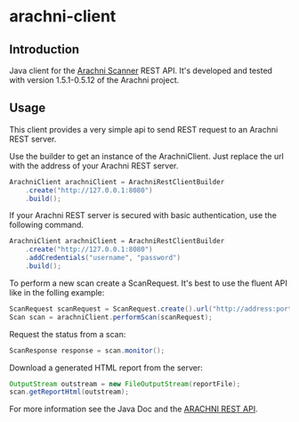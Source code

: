 arachni-client
==============

Introduction
------------
Java client for the [Arachni Scanner](http://www.arachni-scanner.com/) REST API. It's developed and tested with version
1.5.1-0.5.12 of the Arachni project.

Usage
-----
This client provides a very simple api to send REST request to an Arachni 
REST server.

Use the builder to get an instance of the ArachniClient. Just replace the url
with the address of your Arachni REST server.
```java
ArachniClient arachniClient = ArachniRestClientBuilder
    .create("http://127.0.0.1:8080")
    .build();
```

If your Arachni REST server is secured with basic authentication, use the
following command.
```java
ArachniClient arachniClient = ArachniRestClientBuilder
    .create("http://127.0.0.1:8080")
    .addCredentials("username", "password")
    .build();
```

To perform a new scan create a ScanRequest. It's best to use the fluent API like in the folling example:
```java
ScanRequest scanRequest = ScanRequest.create().url("http://address:port").build();
Scan scan = arachniClient.performScan(scanRequest);
```

Request the status from a scan:
```java
ScanResponse response = scan.monitor();
```

Download a generated HTML report from the server:
```java
OutputStream outstream = new FileOutputStream(reportFile);
scan.getReportHtml(outstream);
```

For more information see the Java Doc and the [ARACHNI REST API](https://github.com/Arachni/arachni/wiki/REST-API).
